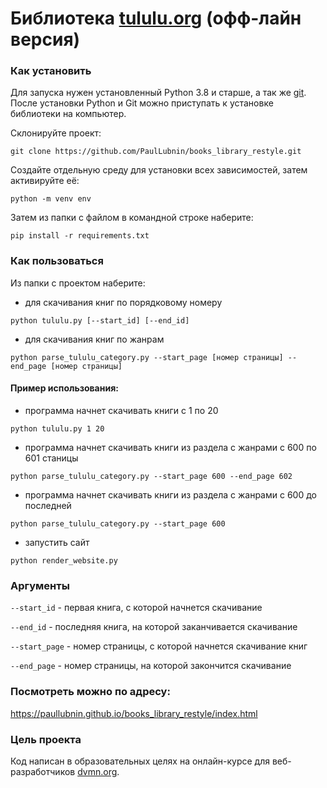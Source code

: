# Библиотека [tululu.org](https://tululu.org/) (офф-лайн версия)

### Как установить
Для запуска нужен установленный Python 3.8 и старше, а так же [git](https://git-scm.com/downloads).
После установки Python и Git можно приступать к установке библиотеки на компьютер.

Склонируйте проект:
```
git clone https://github.com/PaulLubnin/books_library_restyle.git
```
Создайте отдельную среду для установки всех зависимостей, затем активируйте её:
```
python -m venv env
```
Затем из папки с файлом в командной строке наберите: 
```
pip install -r requirements.txt
```

### Как пользоваться
Из папки с проектом наберите:
- для скачивания книг по порядковому номеру
```
python tululu.py [--start_id] [--end_id]
```
- для скачивания книг по жанрам
```
python parse_tululu_category.py --start_page [номер страницы] --end_page [номер страницы]
```

#### Пример использования:
- программа начнет скачивать книги с 1 по 20
```
python tululu.py 1 20
```
- программа начнет скачивать книги из раздела с жанрами с 600 по 601 станицы
```
python parse_tululu_category.py --start_page 600 --end_page 602
```
- программа начнет скачивать книги из раздела с жанрами с 600 до последней
```
python parse_tululu_category.py --start_page 600
```
- запустить сайт
```
python render_website.py
```

### Аргументы
`--start_id` - первая книга, с которой начнется скачивание

`--end_id` - последняя книга, на которой заканчивается скачивание

`--start_page` - номер страницы, с которой начнется скачивание книг

`--end_page` - номер страницы, на которой закончится скачивание

### Посмотреть можно по адресу:
https://paullubnin.github.io/books_library_restyle/index.html

### Цель проекта
Код написан в образовательных целях на онлайн-курсе для веб-разработчиков [dvmn.org](https://dvmn.org/).